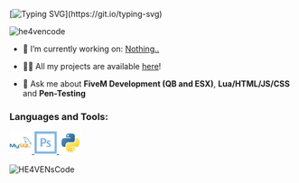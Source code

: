 [![Typing SVG](https://readme-typing-svg.demolab.com?font=Fira+Code&size=28&duration=3000&pause=1&color=006AF7&center=true&vCenter=true&multiline=true&repeat=false&width=885&height=150&lines=Welcome!;I'm+Marvin%F0%9F%91%8B;Here+you+can+find+all+my+projects!)](https://git.io/typing-svg)
<p align="left"> <img src="https://komarev.com/ghpvc/?username=he4vencode&label=Profile%20views&color=0e75b6&style=flat" alt="he4vencode" /> </p>

- 🔭 I’m currently working on: [Nothing..](https://www.icegif.com/wp-content/uploads/2023/01/icegif-162.gif)

- 👨‍💻 All my projects are available [here](https://github.com/HE4VENsCode?tab=repositories)!

- 💬 Ask me about **FiveM Development (QB and ESX)**, **Lua/HTML/JS/CSS** and **Pen-Testing**

<h3 align="left">Languages and Tools:</h3>
<p align="left"> <a href="https://www.mysql.com/" target="_blank" rel="noreferrer"> <img src="https://raw.githubusercontent.com/devicons/devicon/master/icons/mysql/mysql-original-wordmark.svg" alt="mysql" width="40" height="40"/> </a> <a href="https://www.photoshop.com/en" target="_blank" rel="noreferrer"> <img src="https://raw.githubusercontent.com/devicons/devicon/master/icons/photoshop/photoshop-line.svg" alt="photoshop" width="40" height="40"/> </a> <a href="https://www.python.org" target="_blank" rel="noreferrer"> <img src="https://raw.githubusercontent.com/devicons/devicon/master/icons/python/python-original.svg" alt="python" width="40" height="40"/> </a> </p>

<p><img align="center" src="https://github-readme-stats.vercel.app/api/top-langs?username=HE4VENsCode&show_icons=true&locale=en&layout=compact" alt="HE4VENsCode" /></p>
